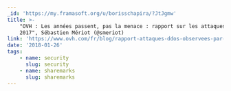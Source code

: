 ```yaml
---
_id: 'https://my.framasoft.org/u/borisschapira/?JtJgmw'
title: >-
    "OVH : Les années passent, pas la menace : rapport sur les attaques DDoS
    2017", Sébastien Mériot (@smeriot)
link: 'https://www.ovh.com/fr/blog/rapport-attaques-ddos-observees-par-ovh-en-2017/'
date: '2018-01-26'
tags:
    - name: security
      slug: security
    - name: sharemarks
      slug: sharemarks
---
```


<div class="markdown"><p></p></div>
